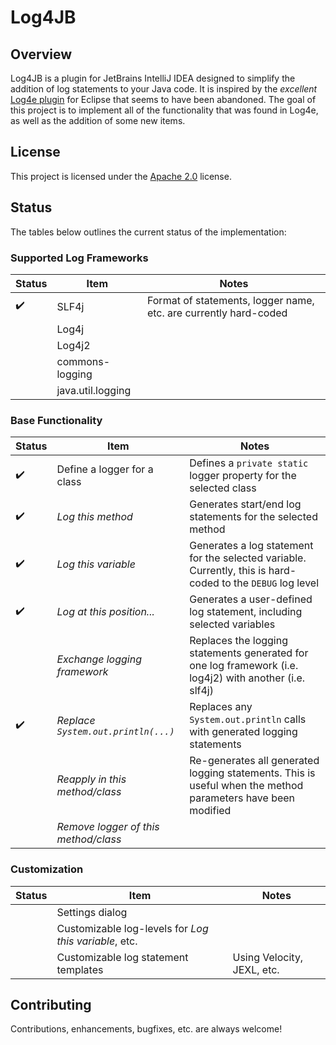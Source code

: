 # Log4JB

## Overview

Log4JB is a plugin for JetBrains IntelliJ IDEA designed to simplify the addition of log statements to your Java code. It is
inspired by the _excellent_ [Log4e plugin](http://log4e.jayefem.de) for Eclipse that seems to have been abandoned. The
goal of this project is to implement all of the functionality that was found in Log4e, as well as the addition of some
new items.

## License

This project is licensed under the [Apache 2.0](APACHE_LICENSE.md) license.

## Status

The tables below outlines the current status of the implementation:

### Supported Log Frameworks

| Status             | Item              | Notes                                                            |
| ------------------ | ----------------- | ---------------------------------------------------------------- |
| :heavy_check_mark: | SLF4j             | Format of statements, logger name, etc. are currently hard-coded |
|                    | Log4j             |                                                                  |
|                    | Log4j2            |                                                                  |
|                    | commons-logging   |                                                                  |
|                    | java.util.logging |                                                                  |

### Base Functionality

| Status              | Item                        | Notes                                                                                                        |
|---------------------|-----------------------------|--------------------------------------------------------------------------------------------------------------|
| :heavy_check_mark:  | Define a logger for a class | Defines a `private static` logger property for the selected class                                            |
| :heavy_check_mark:  | *Log this method*           | Generates start/end log statements for the selected method                                                   |
| :heavy_check_mark:  | *Log this variable*         | Generates a log statement for the selected variable.  Currently, this is hard-coded to the `DEBUG` log level |
| :heavy_check_mark:  | *Log at this position...* | Generates a user-defined log statement, including selected variables                                         |
|                     | *Exchange logging framework* | Replaces the logging statements generated for one log framework (i.e. log4j2) with another (i.e. slf4j) |
| :heavy_check_mark:  | *Replace `System.out.println(...)`* | Replaces any `System.out.println` calls with generated logging statements |
|                     | *Reapply in this method/class* | Re-generates all generated logging statements.  This is useful when the method parameters have been modified |
|                     | *Remove logger of this method/class* | |

### Customization

| Status | Item            | Notes |
| ------ |-----------------| ----- |
| | Settings dialog | |
| | Customizable log-levels for *Log this variable*, etc. | |
| | Customizable log statement templates | Using Velocity, JEXL, etc. |

## Contributing

Contributions, enhancements, bugfixes, etc. are always welcome!